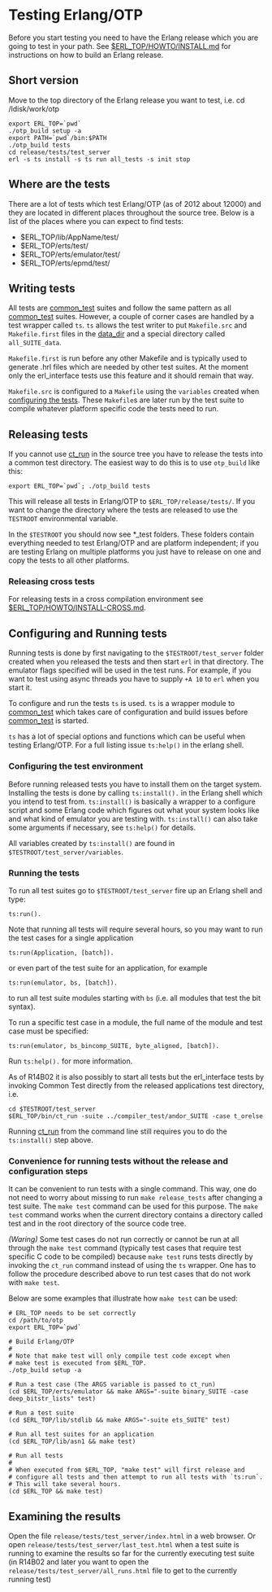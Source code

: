 Testing Erlang/OTP
==================

Before you start testing you need to have the Erlang release which you
are going to test in your path. See [$ERL_TOP/HOWTO/INSTALL.md][] for
instructions on how to build an Erlang release.

Short version
-------------
Move to the top directory of the Erlang release you want to test, i.e.
cd /ldisk/work/otp

    export ERL_TOP=`pwd`
	./otp_build setup -a
	export PATH=`pwd`/bin:$PATH
	./otp_build tests
	cd release/tests/test_server
	erl -s ts install -s ts run all_tests -s init stop

Where are the tests
-------------------

There are a lot of tests which test Erlang/OTP (as of 2012 about 12000) and
they are located in different places throughout the source tree. Below is a list
of the places where you can expect to find tests:

* $ERL_TOP/lib/AppName/test/
* $ERL_TOP/erts/test/
* $ERL_TOP/erts/emulator/test/
* $ERL_TOP/erts/epmd/test/

Writing tests
-------------

All tests are [common_test][] suites and follow the same pattern as all
[common_test][] suites. However, a couple of corner cases are
handled by a test wrapper called `ts`. `ts` allows the test writer to put
`Makefile.src` and `Makefile.first` files in the [data_dir][] and a special
directory called `all_SUITE_data`.

`Makefile.first` is run before any other Makefile and is typically used to
generate .hrl files which are needed by other test suites. At the moment only
the erl_interface tests use this feature and it should remain that way.

`Makefile.src` is configured to a `Makefile` using the `variables` created when
[configuring the tests][]. These `Makefile`s are later run by the test suite
to compile whatever platform specific code the tests need to run.

Releasing tests
---------------

If you cannot use [ct_run][] in the source tree you have to release the tests
into a common test directory. The easiest way to do this is to use `otp_build`
like this:

    export ERL_TOP=`pwd`; ./otp_build tests

This will release all tests in Erlang/OTP to `$ERL_TOP/release/tests/`. If you
want to change the directory where the tests are released to use the `TESTROOT`
environmental variable.

In the `$TESTROOT` you should now see *_test folders. These folders contain
everything needed to test Erlang/OTP and are platform independent; if you are
testing Erlang on multiple platforms you just have to release on one and copy
the tests to all other platforms.

### Releasing cross tests

For releasing tests in a cross compilation environment see [$ERL_TOP/HOWTO/INSTALL-CROSS.md][].

Configuring and Running tests
-----------------------------

Running tests is done by first navigating to the `$TESTROOT/test_server` folder
created when you released the tests and then start `erl` in that directory. The
emulator flags specified will be used in the test runs. For example, if you want
to test using async threads you have to supply `+A 10` to `erl` when you start it.

To configure and run the tests `ts` is used. `ts` is a wrapper module to
[common_test][] which takes care of configuration and build issues before
[common_test][] is started.

`ts` has a lot of special options and functions which can be useful when
testing Erlang/OTP. For a full listing issue `ts:help()` in the erlang shell.

### Configuring the test environment

Before running released tests you have to install them on the target system.
Installing the tests is done by calling `ts:install().` in the Erlang shell
which you intend to test from. `ts:install()` is basically a wrapper to a
configure script and some Erlang code which figures out what your system looks
like and what kind of emulator you are testing with. `ts:install()` can also
take some arguments if necessary, see `ts:help()` for details.

All variables created by `ts:install()` are found in
`$TESTROOT/test_server/variables`.

### Running the tests

To run all test suites go to `$TESTROOT/test_server` fire up an Erlang shell and type:

    ts:run().

Note that running all tests will require several hours, so you may want to run
the test cases for a single application

    ts:run(Application, [batch]).

or even part of the test suite for an application, for example

    ts:run(emulator, bs, [batch]).

to run all test suite modules starting with `bs` (i.e. all modules that test
the bit syntax).

To run a specific test case in a module, the full name of the module and test
case must be specified:

    ts:run(emulator, bs_bincomp_SUITE, byte_aligned, [batch]).

Run `ts:help().` for more information.

As of R14B02 it is also possibly to start all tests but the erl_interface tests
by invoking Common Test directly from the released applications test directory,
i.e.

    cd $TESTROOT/test_server
    $ERL_TOP/bin/ct_run -suite ../compiler_test/andor_SUITE -case t_orelse

Running [ct_run][] from the command line still requires you to do the
`ts:install()` step above.

### Convenience for running tests without the release and configuration steps

It can be convenient to run tests with a single command. This way, one
do not need to worry about missing to run `make release_tests` after
changing a test suite. The `make test` command can be used for this
purpose. The `make test` command works when the current directory
contains a directory called test and in the root directory of the
source code tree.

*(Waring)* Some test cases do not run correctly or cannot be run at
all through the `make test` command (typically test cases that require
test specific C code to be compiled) because `make test` runs tests
directly by invoking the `ct_run` command instead of using the `ts`
wrapper. One has to follow the procedure described above to run test
cases that do not work with `make test`.

Below are some examples that illustrate how `make test` can be
used:

    # ERL_TOP needs to be set correctly
    cd /path/to/otp
    export ERL_TOP=`pwd`

    # Build Erlang/OTP
    #
    # Note that make test will only compile test code except when
    # make test is executed from $ERL_TOP.
    ./otp_build setup -a

    # Run a test case (The ARGS variable is passed to ct_run)
    (cd $ERL_TOP/erts/emulator && make ARGS="-suite binary_SUITE -case deep_bitstr_lists" test)

    # Run a test suite
    (cd $ERL_TOP/lib/stdlib && make ARGS="-suite ets_SUITE" test)

    # Run all test suites for an application
    (cd $ERL_TOP/lib/asn1 && make test)

    # Run all tests
    #
    # When executed from $ERL_TOP, "make test" will first release and
    # configure all tests and then attempt to run all tests with `ts:run`.
    # This will take several hours.
    (cd $ERL_TOP && make test)


Examining the results
---------------------

Open the file `release/tests/test_server/index.html` in a web browser. Or open
`release/tests/test_server/last_test.html` when a test suite is running to
examine the results so far for the currently executing test suite (in R14B02 and
later you want to open the `release/tests/test_server/all_runs.html` file to
get to the currently running test)

   [ct_run]: http://www.erlang.org/doc/man/ct_run.html
   [ct hook]: http://www.erlang.org/doc/apps/common_test/ct_hooks_chapter.html
   [$ERL_TOP/HOWTO/INSTALL.md]: INSTALL.md
   [$ERL_TOP/HOWTO/INSTALL-CROSS.md]: INSTALL-CROSS.md#testing-the-cross-compiled-system
   [common_test]: http://www.erlang.org/doc/man/ct.html
   [data_dir]: http://www.erlang.org/doc/apps/common_test/write_test_chapter.html#data_priv_dir
   [configuring the tests]: #configuring-the-test-environment

   [?TOC]: true

